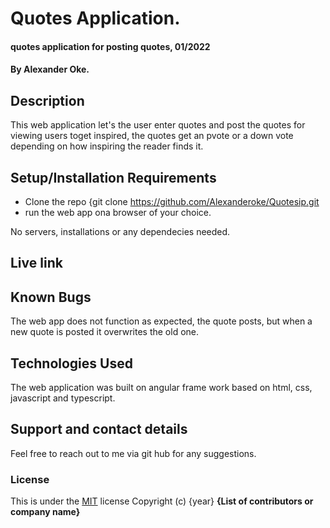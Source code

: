 # Quotes Application.
#### quotes application for posting quotes, 01/2022
#### By Alexander Oke.
## Description
This web application let's the user enter quotes and post the quotes for viewing users toget inspired, the quotes get an pvote or a down vote depending on how inspiring the reader finds it. 
## Setup/Installation Requirements
* Clone the repo {git clone https://github.com/Alexanderoke/Quotesip.git
* run the web app ona browser of your choice.


No servers, installations or any dependecies needed.
## Live link
## Known Bugs
The web app does not function as expected, the quote posts, but when a new quote is posted it overwrites the old one.
## Technologies Used
The web application was built on angular frame work based on html, css, javascript and typescript.
## Support and contact details
Feel free to reach out to me via git hub for any suggestions.
### License
This is under the [MIT](LICENSE) license
Copyright (c) {year} **{List of contributors or company name}**